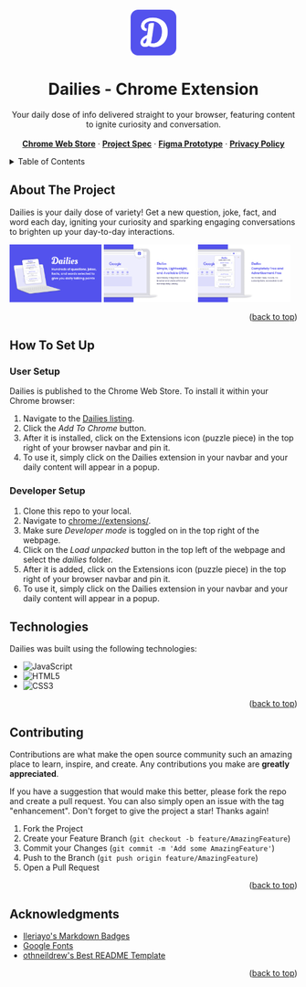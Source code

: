 <a name="readme-top"></a>

<!-- HEADER -->
<br />
<div align="center">
  <a href="https://github.com/othneildrew/Best-README-Template">
    <img src="assets/dailies-logo.png" alt="Logo" height="80">
  </a>

  <h1 align="center">Dailies - Chrome Extension</h1>

  <p align="center">
    Your daily dose of info delivered straight to your browser, featuring content to ignite curiosity and conversation.
    <br />
    <br />
    <a href="https://chromewebstore.google.com/detail/dailies/cigljeddpijjcbajmheglfhoabjfoaem?hl=en&authuser=0"><strong>Chrome Web Store</strong></a>
    ·
    <a href="https://docs.google.com/document/d/1yyX5wTiCQ94cQOjH4IvSN7CG_yqAfmK_tDWcI6NIfnY/edit?usp=sharing"><strong>Project Spec</strong></a>
    ·
    <a href="https://www.figma.com/proto/Usxu02ylC0LuMAiGOK4Y1z/Dailies?type=design&node-id=16-2&t=WabS6hqmz9zXvqbS-1&scaling=scale-down&page-id=0%3A1&starting-point-node-id=16%3A2&mode=design"><strong>Figma Prototype</strong></a>
    ·
    <a href="https://docs.google.com/document/d/1Qc_1tjxn5fwOcTSLjW-pkI3f1qrDLf3t9qIZyHch4Ds/edit?usp=sharing"><strong>Privacy Policy</strong></a>
  </p>
</div>

<!-- TABLE OF CONTENTS -->
<details>
  <summary>Table of Contents</summary>
  <ol>
    <li>
      <a href="#about-the-project">About The Project</a>
    </li>
    <li>
      <a href="#how-to-set-up">How To Set Up</a>
      <ul>
        <li><a href="#user-setup">User Setup</a></li>
        <li><a href="#developer-setup">Developer Setup</a></li>
      </ul>
    </li>
    <li><a href="#technologies">Technologies</a></li>
    <li><a href="#contributing">Contributing</a></li>
    <li><a href="#acknowledgments">Acknowledgments</a></li>
  </ol>
</details>

<!-- ABOUT THE PROJECT -->

## About The Project

Dailies is your daily dose of variety! Get a new question, joke, fact, and word each day, igniting your curiosity and sparking engaging conversations to brighten up your day-to-day interactions.

<p float="middle">
    <img src="assets/dailies-thumbnail-1.png" alt="dailies-thumbnail-1" width="32%"/>
    <img src="assets/dailies-thumbnail-2.png" alt="dailies-thumbnail-2" width="32%"/>
    <img src="assets/dailies-thumbnail-3.png" alt="dailies-thumbnail-3" width="32%"/>
</p>

<p align="right">(<a href="#readme-top">back to top</a>)</p>

<!-- ABOUT THE PROJECT -->

## How To Set Up
### User Setup
Dailies is published to the Chrome Web Store. To install it within your Chrome browser:
1. Navigate to the <a href="https://chromewebstore.google.com/detail/dailies/cigljeddpijjcbajmheglfhoabjfoaem?hl=en&authuser=0">Dailies listing</a>.
2. Click the <i>Add To Chrome</i> button.
3. After it is installed, click on the Extensions icon (puzzle piece) in the top right of your browser navbar and pin it. 
4. To use it, simply click on the Dailies extension in your navbar and your daily content will appear in a popup.

### Developer Setup
1. Clone this repo to your local. 
2. Navigate to <a href="chrome://extensions/">chrome://extensions/</a>. 
3. Make sure <i>Developer mode</i> is toggled on in the top right of the webpage.
4. Click on the <i>Load unpacked</i> button in the top left of the webpage and select the <i>dailies</i> folder.
5. After it is added, click on the Extensions icon (puzzle piece) in the top right of your browser navbar and pin it. 
6. To use it, simply click on the Dailies extension in your navbar and your daily content will appear in a popup.

## Technologies

Dailies was built using the following technologies:

- ![JavaScript](https://img.shields.io/badge/javascript-%23323330.svg?style=for-the-badge&logo=javascript&logoColor=%23F7DF1E)
- ![HTML5](https://img.shields.io/badge/html5-%23E34F26.svg?style=for-the-badge&logo=html5&logoColor=white)
- ![CSS3](https://img.shields.io/badge/css3-%231572B6.svg?style=for-the-badge&logo=css3&logoColor=white)

<p align="right">(<a href="#readme-top">back to top</a>)</p>

<!-- CONTRIBUTING -->

## Contributing

Contributions are what make the open source community such an amazing place to learn, inspire, and create. Any contributions you make are **greatly appreciated**.

If you have a suggestion that would make this better, please fork the repo and create a pull request. You can also simply open an issue with the tag "enhancement".
Don't forget to give the project a star! Thanks again!

1. Fork the Project
2. Create your Feature Branch (`git checkout -b feature/AmazingFeature`)
3. Commit your Changes (`git commit -m 'Add some AmazingFeature'`)
4. Push to the Branch (`git push origin feature/AmazingFeature`)
5. Open a Pull Request

<p align="right">(<a href="#readme-top">back to top</a>)</p>

<!-- ACKNOWLEDGMENTS -->

## Acknowledgments

- [Ileriayo's Markdown Badges](https://github.com/Ileriayo/markdown-badges?tab=readme-ov-file)
- [Google Fonts](https://fonts.google.com/)
- [othneildrew's Best README Template](https://github.com/othneildrew/Best-README-Template)

<p align="right">(<a href="#readme-top">back to top</a>)</p>

<!-- MARKDOWN LINKS & IMAGES -->
<!-- https://www.markdownguide.org/basic-syntax/#reference-style-links -->
